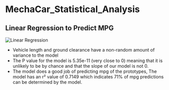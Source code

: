 # MechaCar_Statistical_Analysis
 
## Linear Regression to Predict MPG
![Linear Regression](link)
- Vehicle length and ground clearance have a non-random amount of variance to the model
- The P value for the model is 5.35e-11 (very close to 0) meaning that it is unlikely to be by chance and that the slope of our model is not 0.
- The model does a good job of predicting mpg of the prototypes, The model has an r² value of 0.7149 which indicates 71% of mpg predictions can be determined by the model.

